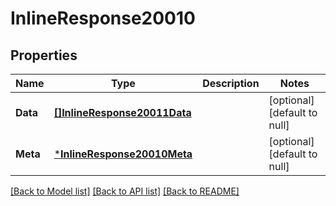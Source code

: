 # InlineResponse20010

## Properties
Name | Type | Description | Notes
------------ | ------------- | ------------- | -------------
**Data** | [**[]InlineResponse20011Data**](inline_response_200_11_data.md) |  | [optional] [default to null]
**Meta** | [***InlineResponse20010Meta**](inline_response_200_10_meta.md) |  | [optional] [default to null]

[[Back to Model list]](../README.md#documentation-for-models) [[Back to API list]](../README.md#documentation-for-api-endpoints) [[Back to README]](../README.md)

